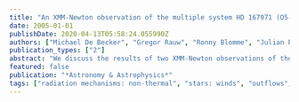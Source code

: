 ```yaml
---
title: "An XMM-Newton observation of the multiple system HD 167971 (O5-8V + O5-8V + (O8I)) and the young open cluster NGC 6604"
date: 2005-01-01
publishDate: 2020-04-13T05:58:24.055990Z
authors: ["Michael De Becker", "Gregor Rauw", "Ronny Blomme", "Julian Pittard", "Ian Stevens", "Mark Runacres"]
publication_types: ["2"]
abstract: "We discuss the results of two XMM-Newton observations of the open cluster NGC 6604 obtained in April and September 2002. We concentrate mainly on the multiple system HD 167971 (O5-8V + O5-8V + (O8I)). The soft part of the EPIC spectrum of this system is thermal with typical temperatures of about 2 × 106 to 9 × 106 K. The nature (thermal vs. non-thermal) of the hard part of the spectrum is not unambiguously revealed by our data. If the emission is thermal, the high temperature of the plasma (~2.3 × 107 to 4.6 × 107 K) would be typical of what should be expected from a wind-wind interaction zone within a long period binary system. This emission could arise from an interaction between the combined winds of the O5-8V + O5-8V close binary system and that of the more distant O8I companion. Assuming instead that the hard part of the spectrum is non-thermal, the photon index would be rather steep (~3). Moreover, a marginal variability between our two XMM-Newton pointings could be attributed to an eclipse of the O5-8V + O5-8V system. The overall X-ray luminosity points to a significant X-ray luminosity excess of about a factor 4 possibly due to colliding winds. Considering HD 167971 along with several recent X-ray and radio observations, we propose that the simultaneous observation of non-thermal radiation in the X-ray (below 10.0 keV) and radio domains appears rather unlikely. Our investigation of our XMM-Newton data of NGC 6604 reveals a rather sparse distribution of X-ray emitters. Including the two bright non-thermal radio emitters HD 168112 and HD 167971, we present a list of 31 X-ray sources along with the results of the cross-correlation with optical and infrared catalogues. A more complete spectral analysis is presented for the brightest X-ray sources. Some of the members of NGC 6604 present some characteristics suggesting they may be pre-main sequence star candidates."
featured: false
publication: "*Astronomy & Astrophysics*"
tags: ["radiation mechanisms: non-thermal", "stars: winds", "outflows", "X-rays: stars"]
---
```


